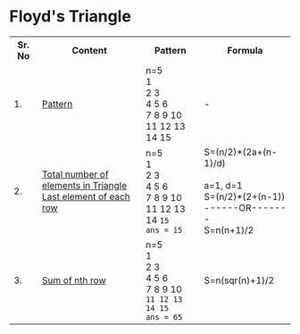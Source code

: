 <html>
  <head>
    <h1>Floyd's Triangle</h1>
  </head>
  <body>
    <table>
      <tr>
        <th>Sr. No</th>
        <th>Content</th>
        <th>Pattern</th>
        <th>Formula</th>
      </tr>
      <tr>
        <td>1.</td>
        <td><a href="https://github.com/Abhishek-Pashte/Patterns-CPP/blob/main/Programs/Floyd_Triangle/Floyd_Triangle.cpp">Pattern</a></td>
        <td>n=5<br>1<br>2 3<br>4 5 6<br>7 8 9 10<br>11 12 13 14 15</td>
        <td>-</td>
      </tr>
      <tr>
        <td>2.</td>
        <td><a href="https://github.com/Abhishek-Pashte/Patterns-CPP/blob/main/Programs/Floyd_Triangle/Number%20of%20Elements%20in%20Triangle">Total number of elements in Triangle</a><br><a href="https://github.com/Abhishek-Pashte/Patterns-CPP/blob/main/Programs/Floyd_Triangle/Number%20of%20Elements%20in%20Triangle">Last element of each row</a></td>
        <td>n=5<br>1<br>2 3<br>4 5 6<br>7 8 9 10<br>11 12 13 14 <code>15</code><br><code>ans = 15</code></td>
        <td>S=(n/2)*(2a+(n-1)/d)<br><br>
          a=1, d=1<br>
          S=(n/2)*(2+(n-1))<br>
          ------OR-------<br>
          S=n(n+1)/2
        </td>
      </tr>
      <tr>
        <td>3.</td>
        <td><a href="https://github.com/Abhishek-Pashte/Patterns-CPP/tree/main/Programs/Floyd_Triangle">Sum of nth row</a></td>
        <td>n=5<br>1<br>2 3<br>4 5 6<br>7 8 9 10<br><code>11 12 13 14 15</code><br><code>ans = 65</code></td>
        <td>S=n(sqr(n)+1)/2</td>
      </tr>
    </table>
  </body>
</html>
